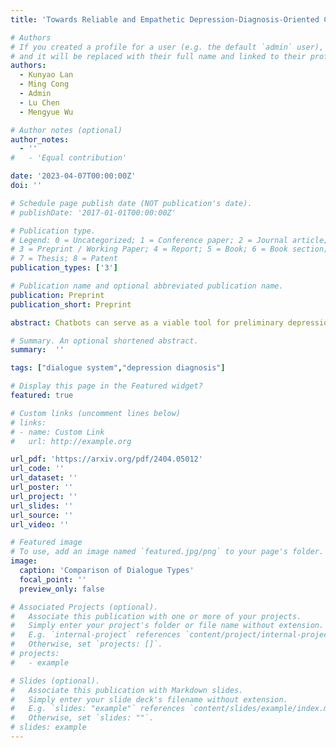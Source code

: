 ```yaml
---
title: 'Towards Reliable and Empathetic Depression-Diagnosis-Oriented Chats'

# Authors
# If you created a profile for a user (e.g. the default `admin` user), write the username (folder name) here
# and it will be replaced with their full name and linked to their profile.
authors:
  - Kunyao Lan
  - Ming Cong
  - Admin 
  - Lu Chen
  - Mengyue Wu

# Author notes (optional)
author_notes:
  - ''
#   - 'Equal contribution'

date: '2023-04-07T00:00:00Z'
doi: ''

# Schedule page publish date (NOT publication's date).
# publishDate: '2017-01-01T00:00:00Z'

# Publication type.
# Legend: 0 = Uncategorized; 1 = Conference paper; 2 = Journal article;
# 3 = Preprint / Working Paper; 4 = Report; 5 = Book; 6 = Book section;
# 7 = Thesis; 8 = Patent
publication_types: ['3']

# Publication name and optional abbreviated publication name.
publication: Preprint
publication_short: Preprint

abstract: Chatbots can serve as a viable tool for preliminary depression diagnosis via interactive conversations with potential patients. Nevertheless, the blend of task-oriented and chit-chat in diagnosis-related dialogues necessitates professional expertise and empathy. Such unique requirements challenge traditional dialogue frameworks geared towards single optimization goals. To address this, we propose an innovative ontology definition and generation framework tailored explicitly for depression diagnosis dialogues, combining the reliability of task-oriented conversations with the appeal of empathy-related chit-chat. We further apply the framework to D4, the only existing public dialogue dataset on depression diagnosis-oriented chats. Exhaustive experimental results indicate significant improvements in task completion and emotional support generation in depression diagnosis, fostering a more comprehensive approach to task-oriented chat dialogue system development and its applications in digital mental health.

# Summary. An optional shortened abstract.
summary:  ''

tags: ["dialogue system","depression diagnosis"]

# Display this page in the Featured widget?
featured: true

# Custom links (uncomment lines below)
# links:
# - name: Custom Link
#   url: http://example.org

url_pdf: 'https://arxiv.org/pdf/2404.05012'
url_code: ''
url_dataset: ''
url_poster: ''
url_project: ''
url_slides: ''
url_source: ''
url_video: ''

# Featured image
# To use, add an image named `featured.jpg/png` to your page's folder.
image:
  caption: 'Comparison of Dialogue Types'
  focal_point: ''
  preview_only: false

# Associated Projects (optional).
#   Associate this publication with one or more of your projects.
#   Simply enter your project's folder or file name without extension.
#   E.g. `internal-project` references `content/project/internal-project/index.md`.
#   Otherwise, set `projects: []`.
# projects:
#   - example

# Slides (optional).
#   Associate this publication with Markdown slides.
#   Simply enter your slide deck's filename without extension.
#   E.g. `slides: "example"` references `content/slides/example/index.md`.
#   Otherwise, set `slides: ""`.
# slides: example
---
```


<!-- {{% callout note %}}
Click the _Cite_ button above to demo the feature to enable visitors to import publication metadata into their reference management software.
{{% /callout %}}

{{% callout note %}}
Create your slides in Markdown - click the _Slides_ button to check out the example.
{{% /callout %}}

Supplementary notes can be added here, including [code, math, and images](https://wowchemy.com/docs/writing-markdown-latex/). -->
